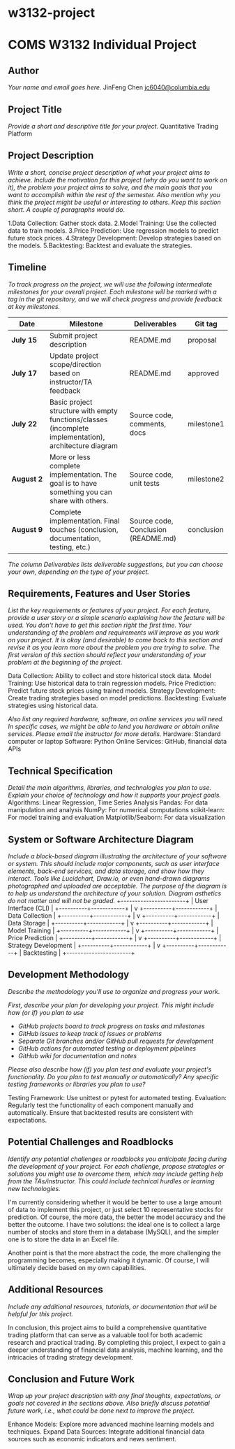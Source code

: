 # w3132-project
# COMS W3132 Individual Project

## Author
*Your name and email goes here.*
JinFeng Chen
jc6040@columbia.edu

## Project Title
*Provide a short and descriptive title for your project.*
Quantitative Trading Platform

## Project Description
*Write a short, concise project description of what your project aims to achieve. Include the motivation for this project (why do you want to work on it), the problem your project aims to solve, and the main goals that you want to accomplish within the rest of the semester. Also mention why you think the project might be useful or interesting to others. Keep this section short. A couple of paragraphs would do.*

1.Data Collection: Gather stock data.
2.Model Training: Use the collected data to train models.
3.Price Prediction: Use regression models to predict future stock prices.
4.Strategy Development: Develop strategies based on the models.
5.Backtesting: Backtest and evaluate the strategies.

## Timeline

*To track progress on the project, we will use the following intermediate milestones for your overall project. Each milestone will be marked with a tag in the git repository, and we will check progress and provide feedback at key milestones.*

| Date               | Milestone                                                                                              | Deliverables                        | Git tag    |
|--------------------|--------------------------------------------------------------------------------------------------------|-------------------------------------|------------|
| **July&nbsp;15**   | Submit project description                                                                             | README.md                           | proposal   |
| **July&nbsp;17**   | Update project scope/direction based on instructor/TA feedback                                         | README.md                           | approved   |
| **July&nbsp;22**   | Basic project structure with empty functions/classes (incomplete implementation), architecture diagram | Source code, comments, docs         | milestone1 |
| **August&nbsp;2**  | More or less complete implementation. The goal is to have something you can share with others.         | Source code, unit tests             | milestone2 |
| **August&nbsp;9**  | Complete implementation. Final touches (conclusion, documentation, testing, etc.)                      | Source code, Conclusion (README.md) | conclusion |

*The column Deliverables lists deliverable suggestions, but you can choose your own, depending on the type of your project.*

## Requirements, Features and User Stories
*List the key requirements or features of your project. For each feature, provide a user story or a simple scenario explaining how the feature will be used. You don't have to get this section right the first time. Your understanding of the problem and requirements will improve as you work on your project. It is okay (and desirable) to come back to this section and revise it as you learn more about the problem you are trying to solve. The first version of this section should reflect your understanding of your problem at the beginning of the project.*

Data Collection: Ability to collect and store historical stock data.
Model Training: Use historical data to train regression models.
Price Prediction: Predict future stock prices using trained models.
Strategy Development: Create trading strategies based on model predictions.
Backtesting: Evaluate strategies using historical data.

*Also list any required hardware, software, on online services you will need. In specific cases, we might be able to lend you hardware or obtain online services. Please email the instructor for more details.*
Hardware: Standard computer or laptop
Software: Python 
Online Services: GitHub, financial data APIs 

## Technical Specification
*Detail the main algorithms, libraries, and technologies you plan to use. Explain your choice of technology and how it supports your project goals.*
Algorithms: Linear Regression, Time Series Analysis
Pandas: For data manipulation and analysis
NumPy: For numerical computations
scikit-learn: For model training and evaluation
Matplotlib/Seaborn: For data visualization

## System or Software Architecture Diagram
*Include a block-based diagram illustrating the architecture of your software or system. This should include major components, such as user interface elements, back-end services, and data storage, and show how they interact. Tools like Lucidchart, Draw.io, or even hand-drawn diagrams photographed and uploaded are acceptable. The purpose of the diagram is to help us understand the architecture of your solution. Diagram asthetics do not matter and will not be graded.*
       +-----------------------+
       | User Interface (CLI)  |
       +----------+------------+
                  |
                  v
       +----------+------------+
       |    Data Collection    |
       +----------+------------+
                  |
                  v
       +----------+------------+
       |     Data Storage      |
       +----------+------------+
                  |
                  v
       +----------+------------+
       |    Model Training     |
       +----------+------------+
                  |
                  v
       +----------+------------+
       |  Price Prediction     |
       +----------+------------+
                  |
                  v
       +----------+------------+
       | Strategy Development  |
       +----------+------------+
                  |
                  v
       +----------+------------+
       |    Backtesting        |
       +-----------------------+

## Development Methodology
*Describe the methodology you'll use to organize and progress your work.*

*First, describe your plan for developing your project. This might include how (or if) you plan to use*
- *GitHub projects board to track progress on tasks and milestones*
- *GitHub issues to keep track of issues or problems*
- *Separate Git branches and/or GitHub pull requests for development*
- *GitHub actions for automated testing or deployment pipelines*
- *GitHub wiki for documentation and notes*

*Please also describe how (if) you plan test and evaluate your project's functionality. Do you plan to test manually or automatically? Any specific testing frameworks or libraries you plan to use?*

Testing Framework: Use unittest or pytest for automated testing.
Evaluation: Regularly test the functionality of each component manually and automatically. Ensure that backtested results are consistent with expectations.

## Potential Challenges and Roadblocks
*Identify any potential challenges or roadblocks you anticipate facing during the development of your project. For each challenge, propose strategies or solutions you might use to overcome them, which may include getting help from the TAs/instructor. This could include technical hurdles or learning new technologies.*

I'm currently considering whether it would be better to use a large amount of data to implement this project, or just select 10 representative stocks for prediction. Of course, the more data, the better the model accuracy and the better the outcome. I have two solutions: the ideal one is to collect a large number of stocks and store them in a database (MySQL), and the simpler one is to store the data in an Excel file.

Another point is that the more abstract the code, the more challenging the programming becomes, especially making it dynamic. Of course, I will ultimately decide based on my own capabilities.

## Additional Resources
*Include any additional resources, tutorials, or documentation that will be helpful for this project.*

In conclusion, this project aims to build a comprehensive quantitative trading platform that can serve as a valuable tool for both academic research and practical trading. By completing this project, I expect to gain a deeper understanding of financial data analysis, machine learning, and the intricacies of trading strategy development.


## Conclusion and Future Work
*Wrap up your project description with any final thoughts, expectations, or goals not covered in the sections above. Also briefly discuss potential future work, i.e., what could be done next to improve the project.*

Enhance Models: Explore more advanced machine learning models and techniques.
Expand Data Sources: Integrate additional financial data sources such as economic indicators and news sentiment.
